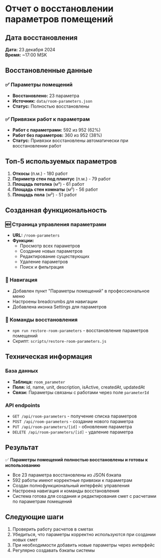 # Отчет о восстановлении параметров помещений

## Дата восстановления
**Дата:** 23 декабря 2024  
**Время:** ~17:00 MSK

## Восстановленные данные

### ✅ Параметры помещений
- **Восстановлено:** 23 параметра
- **Источник:** `data/room-parameters.json`
- **Статус:** Полностью восстановлены

### ✅ Привязки работ к параметрам
- **Работ с параметрами:** 592 из 952 (62%)
- **Работ без параметров:** 360 из 952 (38%)
- **Статус:** Привязки восстановлены автоматически при восстановлении работ

## Топ-5 используемых параметров

1. **Откосы** (п.м.) - 180 работ
2. **Периметр стен под плинтус** (п.м.) - 79 работ  
3. **Площадь потолка** (м²) - 61 работ
4. **Площадь стен комнаты** (м²) - 56 работ
5. **Площадь пола** (м²) - 51 работ

## Созданная функциональность

### 🆕 Страница управления параметрами
- **URL:** `/room-parameters`
- **Функции:** 
  - Просмотр всех параметров
  - Создание новых параметров
  - Редактирование существующих
  - Удаление параметров
  - Поиск и фильтрация

### 🔧 Навигация
- Добавлен пункт "Параметры помещений" в профессиональное меню
- Настроены breadcrumbs для навигации
- Добавлена иконка Settings для параметров

### 📜 Команды восстановления
- `npm run restore-room-parameters` - восстановление параметров помещений
- Скрипт: `scripts/restore-room-parameters.js`

## Техническая информация

### База данных
- **Таблица:** `room_parameter`
- **Поля:** id, name, unit, description, isActive, createdAt, updatedAt
- **Связи:** Параметры связаны с работами через поле `parameterId`

### API endpoints
- `GET /api/room-parameters` - получение списка параметров
- `POST /api/room-parameters` - создание нового параметра
- `PUT /api/room-parameters/[id]` - обновление параметра
- `DELETE /api/room-parameters/[id]` - удаление параметра

## Результат

✅ **Параметры помещений полностью восстановлены и готовы к использованию**

- Все 23 параметра восстановлены из JSON бэкапа
- 592 работы имеют корректные привязки к параметрам
- Создан полнофункциональный интерфейс управления
- Настроена навигация и команды восстановления
- Система готова для создания и редактирования смет с расчетами по параметрам помещений

## Следующие шаги

1. Проверить работу расчетов в сметах
2. Убедиться, что параметры корректно используются при создании новых смет
3. При необходимости добавить новые параметры через интерфейс
4. Регулярно создавать бэкапы системы
